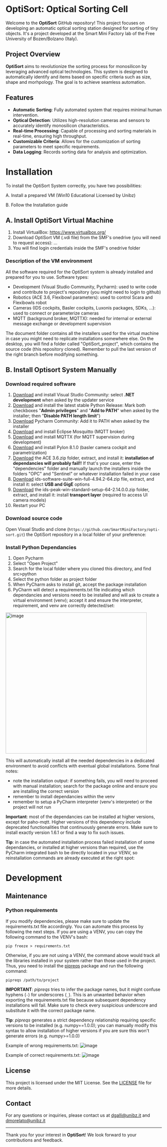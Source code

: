 # OptiSort: Optical Sorting Cell

Welcome to the **OptiSort** GitHub repository! This project focuses on developing an automatic optical sorting station designed for sorting of tiny objects.
It's a project developed at the Smart Mini Factory lab of the Free University of Bozen/Bolzano (Italy).

## Project Overview

**OptiSort** aims to revolutionize the sorting process for monosilicon by leveraging advanced optical technologies. This system is designed to automatically identify and items based on specific criteria such as size, shape and morhpology. The goal is to achieve seamless automation.

## Features

- **Automatic Sorting**: Fully automated system that requires minimal human intervention.
- **Optical Detection**: Utilizes high-resolution cameras and sensors to accurately identify monosilicon characteristics.
- **Real-time Processing**: Capable of processing and sorting materials in real-time, ensuring high throughput.
- **Customizable Criteria**: Allows for the customization of sorting parameters to meet specific requirements.
- **Data Logging**: Records sorting data for analysis and optimization.


# Installation

To install the OptiSort System correctly, you have two possibilities:

A. Install a prepared VM (Win10 Educational Licensed by Unibz)

B. Follow the Installation guide

## A. Install OptiSort Virtual Machine

1. Install VirtualBox: https://www.virtualbox.org/
2. Download OptiSort VM (.vdi file) from the SMF's onedrive (you will need to request access): ...
3. You will find login credentials inside the SMF's onedrive folder

### Description of the VM environment
All the software required for the OptiSort system is already installed and prepared for you to use. Software types:

- Development (Visual Studio Community, Pycharm): used to write code and contribute to project's repository (you might need to login to github)
- Robotics (ACE 3.6, Flexibowl parameters): used to control Scara and Flexibowls robot
- Cameras (IDS cockpits, Basler cockpits, Luxonis packages, SDKs, ...): used to connect or parameterize cameras
- MQTT (background broker, MQTTX): needed for internal or external message exchange or development supervision

The document folder contains all the installers used for the virtual machine in case you might need to replicate installations somewhere else. On the desktop, you will find a folder called "OptiSort_project", which contains the source code (this repository cloned). Remember to pull the last version of the right branch before modifying something.

## B. Install Optisort System Manually

### Download required software

1. [Download](https://visualstudio.microsoft.com/vs/community) and install Visual Studio Community: select **.NET development** when asked by the updater service 
2. [Download](https://www.python.org/) and install the latest stable Python Release: Mark both checkboxes "**Admin privileges**" and "**Add to PATH**" when asked by the installer; then "**Disable PATH length limit**")
3. [Download](https://www.jetbrains.com/pycharm/download/?section=window) Pycharm Community: Add it to PATH when asked by the installer
4. [Download](https://mosquitto.org/download/) and install Eclipse Mosquitto (MQTT broker)
5. [Download](https://mqttx.app/downloads) and install MQTTX (for MQTT supervision during development)
6. [Download](https://www.baslerweb.com/en/downloads/software/2012599532/?srsltid=AfmBOorplO9MAmNuyzK0a-u_12KqZsKkbDvuvwWtmepAgUatpbWpUdGQ) and install Pylon 8.1.0 (basler camera cockpit and parametrization)
7. [Download]() the ACE 3.6.zip folder, extract, and install it: **installation of dependancies will probably fail!!** If that's your case, enter the "dependencies" folder and manually launch the installers inside the folders "OPC" and "Sentinel" or whatever installation failed in your case
8. [Download]() ids-software-suite-win-full-4.94.2-64.zip file, extract, and install it: select **USB and GigE** options
3. [Download]() the ids-peak-win-standard-setup-64-2.14.0.0.zip folder, extract, and install it: install **transport layer** (required to access UI camera models)
9. Restart your PC

### Download source code

Open Visual Studio and clone (```https://github.com/SmartMiniFactory/opti-sort.git```) the OptiSort repository in a local folder of your preference: 


### Install Python Dependancies
1. Open Pycharm
3. Select "Open Project"
4. Search for the local folder where you cloned this directory, and find src>python
5. Select the python folder as project folder
6. When PyCharm asks to install git, accept the package installation
7. PyCharm will detect a requirements.txt file indicating which dependancies and versions need to be installed and will ask to create a virtual environment (venv); accept it and ensure the interpreter, requirement, and venv are correctly detected/set:

<img width="455" alt="image" src="https://github.com/user-attachments/assets/d3464641-75ca-4748-91b4-16ce54cd6d8d" />

This will automatically install all the needed dependencies in a dedicated environment to avoid conflicts with eventual global installations. Some final notes:
- note the installation output: if something fails, you will need to proceed with manual installation; search for the package online and ensure you are installing the correct version
- remember to install dependancies within the venv
- remember to setup a PyCharm interpreter (venv's interpreter) or the project will not run

**Important**: most of the dependancies can be installed at higher versions, except for paho-mqtt. Higher versions of this dependency include deprecated functionalities that continuously generate errors. Make sure to install exactly version 1.6.1 or find a way to fix such issues.

**Tip**: in case the automated installation process failed installation of some dependancies, or installed at higher versions than required, use the PyCharm integrated bash to be directly located in your VENV, so reinstallation commands are already executed at the right spot:


# Development

## Maintenance

### Python requirements
If you modify dependencies, please make sure to update the requirements.txt file accordingly. You can automate this process by following the next steps. If you are using a VENV, you can copy the following command to the VENV's bash:

```
pip freeze > requirements.txt
```

Otherwise, if you are not using a VENV, the command above would track all the libraries installed in your system rather than those used in the project. Thus, you need to install the [pipreqs](https://pypi.org/project/pipreqs/0.1.4/) package and run the following command:

```
pipreqs /path/to/project
```

**IMPORTANT**: _pipreqs_ tries to infer the package names, but it might confuse hyphens (`-`) for underscores (`_`). This is an unwanted behavior when exporting the requirements.txt file because subsequent dependency installations will fail. Make sure to check every suspicious underscore and substitute it with the correct package name.

**Tip**: _pipreqs_ generates a strict dependency relationship requiring specific versions to be installed (e.g. numpy==1.0.0); you can manually modify this syntax to allow installation of higher versions if you are sure this won't generate errors (e.g. numpy>=1.0.0)


Example of wrong requirements.txt:
![image](https://github.com/user-attachments/assets/01aa00e8-554e-4d68-8f80-3cc2752a97a0)

Example of correct requirements.txt:
![image](https://github.com/user-attachments/assets/42bceaae-e38a-402c-bd75-3f3eaeb8ad25)


## License

This project is licensed under the MIT License. See the [LICENSE](LICENSE) file for more details.

## Contact

For any questions or inquiries, please contact us at [dgalli@unibz.it](mailto:dgalli@unibz.it) and [dmorelato@unibz.it](mailto:dmorelato@unibz.it) 

---

Thank you for your interest in **OptiSort**! We look forward to your contributions and feedback.
